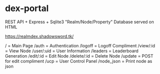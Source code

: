 # dex-portal
REST API + Express + Sqlite3 "Realm/Node/Property" Database served on HTML

https://realmdex.shadowsword.tk/

/ = Main Page
/auth = Authentication
/logoff = Logoff Compliment
/view/:id = View Node
/user/:uid = User Information
/leaders = Leaderboard Generation
/edit/:id = Edit Node
/delete/:id = Delete Node
/update = POST for edit compliment
/ucp = User Control Panel
/node_json = Print node as json
